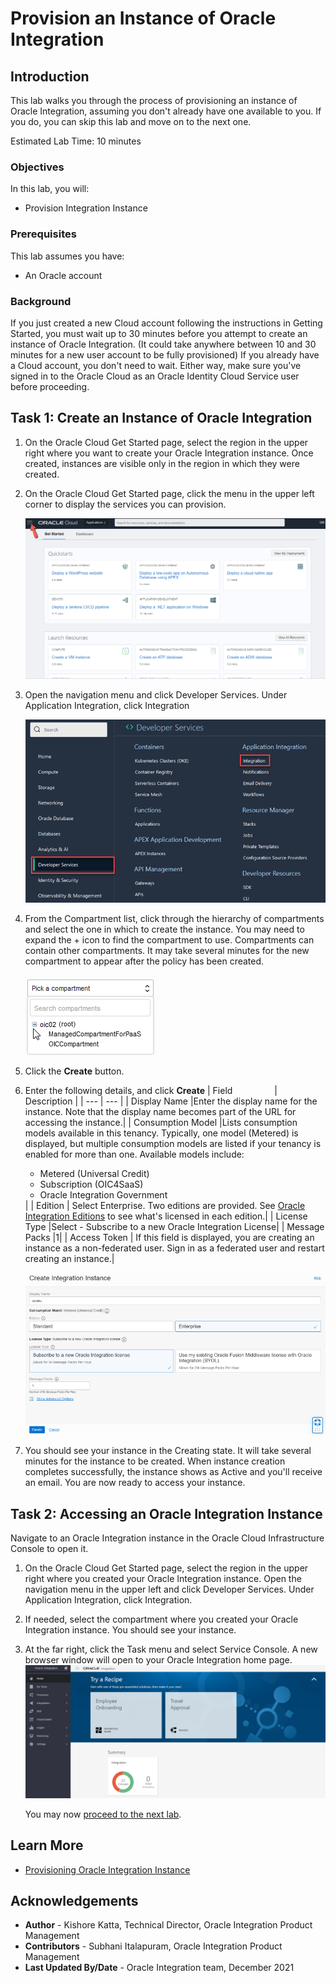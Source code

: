 # Provision an Instance of Oracle Integration

## Introduction

This lab walks you through the process of provisioning an instance of Oracle Integration, assuming you don't already have one available to you. If you do, you can skip this lab and move on to the next one.

Estimated Lab Time: 10 minutes

### Objectives

In this lab, you will:
* Provision Integration Instance

### Prerequisites

This lab assumes you have:
* An Oracle account

### Background

If you just created a new Cloud account following the instructions in Getting Started, you must wait up to 30 minutes before you attempt to create an instance of Oracle Integration. (It could take anywhere between 10 and 30 minutes for a new user account to be fully provisioned) If you already have a Cloud account, you don't need to wait. Either way, make sure you've signed in to the Oracle Cloud as an Oracle Identity Cloud Service user before proceeding.

## Task 1: Create an Instance of Oracle Integration

1. On the Oracle Cloud Get Started page, select the region in the upper right where you want to create your Oracle Integration instance. Once created, instances are visible only in the region in which they were created.

2. On the Oracle Cloud Get Started page, click the menu in the upper left corner to display the services you can provision. 

	![](./images/hamburger.png)

3. Open the navigation menu and click Developer Services. Under Application Integration, click Integration

	![](./images/integration-landing-page.png)

4. From the Compartment list, click through the hierarchy of compartments and select the one in which to create the instance. You may need to expand the + icon to find the compartment to use. Compartments can contain other compartments. It may take several minutes for the new compartment to appear after the policy has been created.

	![](./images/compartment_expand.png)

5. Click the **Create** button.

6. Enter the following details, and click **Create**
| Field &nbsp; &nbsp; &nbsp; &nbsp; &nbsp; &nbsp; &nbsp; &nbsp; | Description |
| --- | --- |
| Display Name |Enter the display name for the instance. Note that the display name becomes part of the URL for accessing the instance.|
| Consumption Model |Lists consumption models available in this tenancy. Typically, one model (Metered) is displayed, but multiple consumption models are listed if your tenancy is enabled for more than one. Available models include:<p></p><ul><li>Metered (Universal Credit)</li></ul><ul><li>Subscription (OIC4SaaS)</li></ul><ul><li>Oracle Integration Government</li></ul>|
| Edition | Select Enterprise. Two editions are provided. See [Oracle Integration Editions](https://docs.oracle.com/en/cloud/paas/integration-cloud/oracle-integration-oci/oracle-integration-editions.html#GUID-ED23D612-B34E-400D-8039-DBCEF5101AF4) to see what's licensed in each edition.|
| License Type |Select - Subscribe to a new Oracle Integration License|
| Message Packs |1|
| Access Token | If this field is displayed, you are creating an instance as a non-federated user. Sign in as a federated user and restart creating an instance.|

	![](./images/provision-oic-instance-1.png)

7. You should see your instance in the Creating state. It will take several minutes for the instance to be created. When instance creation completes successfully, the instance shows as Active and you'll receive an email. You are now ready to access your instance.

## Task 2: Accessing an Oracle Integration Instance

Navigate to an Oracle Integration instance in the Oracle Cloud Infrastructure Console to open it.

1. On the Oracle Cloud Get Started page, select the region in the upper right where you created your Oracle Integration instance. Open the navigation menu in the upper left and click Developer Services. Under Application Integration, click Integration.
2. If needed, select the compartment where you created your Oracle Integration instance. You should see your instance.
3. At the far right, click the Task menu and select Service Console. A new browser window will open to your Oracle Integration home page.
	![](./images/oic-homepage.png)

	You may now [proceed to the next lab](#next).

## Learn More

* [Provisioning Oracle Integration Instance](https://docs.oracle.com/en/cloud/paas/integration-cloud/oracle-integration-oci/creating-oracle-integration-instance.html#GUID-930F40E8-5149-4091-9CDA-8E05C8449BA6)


## Acknowledgements
* **Author** - Kishore Katta, Technical Director, Oracle Integration Product Management
* **Contributors** - Subhani Italapuram, Oracle Integration Product Management
* **Last Updated By/Date** - Oracle Integration team, December 2021
